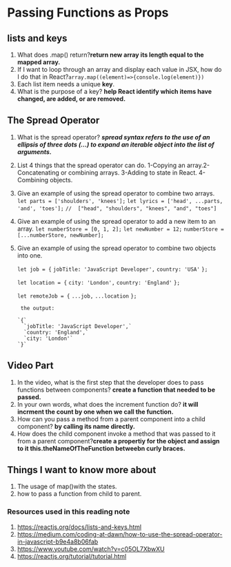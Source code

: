# Passing Functions as Props

## lists and keys

1. What does .map() return?**return new array its length equal to the mapped array.**
2. If I want to loop through an array and display each value in JSX, how do I do that in React?`array.map((element)=>{console.log(element)})`
3. Each list item needs a unique **key**.
4. What is the purpose of a key?
**help React identify which items have changed, are added, or are removed.**

## The Spread Operator

1. What is the spread operator? ***spread syntax refers to the use of an ellipsis of three dots (…) to expand an iterable object into the list of arguments.***
2. List 4 things that the spread operator can do.
1-Copying an array.2-Concatenating or combining arrays. 3-Adding to state in React. 4-Combining objects.
3. Give an example of using the spread operator to combine two arrays.
`let parts = ['shoulders', 'knees'];`
`let lyrics = ['head', ...parts, 'and', 'toes'];`
`//  ["head", "shoulders", "knees", "and", "toes"]`

4. Give an example of using the spread operator to add a new item to an array.
`let numberStore = [0, 1, 2];`
`let newNumber = 12;`
`numberStore = [...numberStore, newNumber];`

5. Give an example of using the spread operator to combine two objects into one.

     `let job = {`
       `jobTitle: 'JavaScript Developer',`
       `country: 'USA'`
     `};`

     `let location = {`
       `city: 'London',`
       `country: 'England'`
      `};`

      `let remoteJob = {`
         `...job,`
         `...location`
      `};`

        the output:

       `{`
         `jobTitle: 'JavaScript Developer',`
         `country: 'England',`
         `city: 'London'`
       `}` 

## Video Part

1. In the video, what is the first step that the developer does to pass functions between components?
**create a function that needed to be passed.**
2. In your own words, what does the increment function do?
**it will incrment the count by one when we call the function.**
3. How can you pass a method from a parent component into a child component?
**by calling its name directly.**
4. How does the child component invoke a method that was passed to it from a parent component?**create a propertiy for the object and assign to it this.theNameOfTheFunction betweebn curly braces.**

## Things I want to know more about

1. The usage of map()with the states.
2. how to pass a function from child to parent.

### Resources used in this reading note

1. <https://reactjs.org/docs/lists-and-keys.html>
2. <https://medium.com/coding-at-dawn/how-to-use-the-spread-operator-in-javascript-b9e4a8b06fab>
3. <https://www.youtube.com/watch?v=c05OL7XbwXU>
4. <https://reactjs.org/tutorial/tutorial.html>